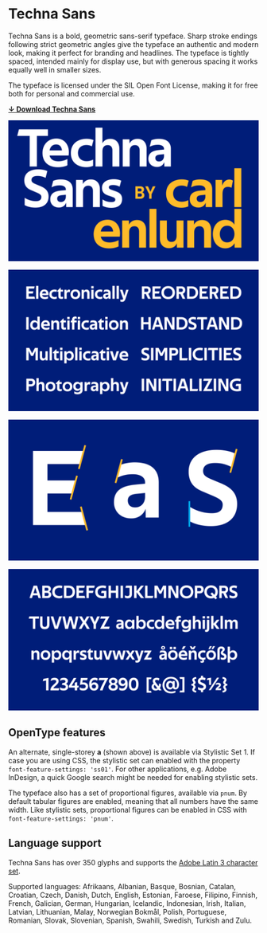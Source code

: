 # Techna Sans

Techna Sans is a bold, geometric sans-serif typeface.
Sharp stroke endings following strict geometric angles give the typeface an authentic and modern look,
making it perfect for branding and headlines.
The typeface is tightly spaced, intended mainly for display use,
but with generous spacing it works equally well in smaller sizes.

The typeface is licensed under the SIL Open Font License, making it for free both for personal and commercial use.

**[↓ Download Techna Sans](https://github.com/carlenlund/techna-sans/releases/download/v1.000/techna-sans.zip)**

![](specimen/title.png)

![](specimen/sample.png)

![](specimen/details.png)

![](specimen/glyphs.png)

## OpenType features

An alternate, single-storey **a** (shown above) is available via Stylistic Set 1.
If case you are using CSS, the stylistic set can enabled with the property `font-feature-settings: 'ss01'`.
For other applications, e.g. Adobe InDesign, a quick Google search might be needed for enabling stylistic sets.

The typeface also has a set of proportional figures, available via `pnum`.
By default tabular figures are enabled, meaning that all numbers have the same width.
Like stylistic sets, proportional figures can be enabled in CSS with `font-feature-settings: 'pnum'`.

## Language support

Techna Sans has over 350 glyphs and supports the [Adobe Latin 3 character set](https://adobe-type-tools.github.io/adobe-latin-charsets/adobe-latin-3.html).

Supported languages: Afrikaans, Albanian, Basque, Bosnian, Catalan, Croatian, Czech, Danish, Dutch, English, Estonian, Faroese, Filipino, Finnish, French, Galician, German, Hungarian, Icelandic, Indonesian, Irish, Italian, Latvian, Lithuanian, Malay, Norwegian Bokmål, Polish, Portuguese, Romanian, Slovak, Slovenian, Spanish, Swahili, Swedish, Turkish and Zulu.

